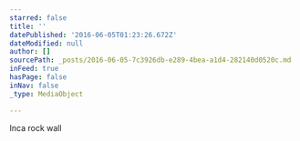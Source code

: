 ```yaml
---
starred: false
title: ''
datePublished: '2016-06-05T01:23:26.672Z'
dateModified: null
author: []
sourcePath: _posts/2016-06-05-7c3926db-e289-4bea-a1d4-282140d0520c.md
inFeed: true
hasPage: false
inNav: false
_type: MediaObject

---
```

Inca rock wall